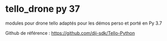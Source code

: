 # tello_drone py 37
modules pour drone tello adaptés pour les démos perso et porté en Py 3.7

Github de référence : 
https://github.com/dji-sdk/Tello-Python
